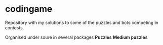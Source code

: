# codingame
Repository with my solutions to some of the puzzles and bots competing in contests.

Organised under soure in several packages
<b>Puzzles</b>
<b>Medium puzzles</b>
